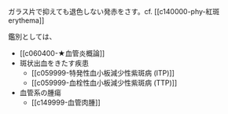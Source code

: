 ガラス片で抑えても退色しない発赤をさす。cf. [[c140000-phy-紅斑 erythema]]

鑑別としては、
- [[c060400-★血管炎概論]]
- 斑状出血をきたす疾患
	- [[c059999-特発性血小板減少性紫斑病 (ITP)]]
	- [[c059999-血栓性血小板減少性紫斑病 (TTP)]]
- 血管系の腫瘍
	- [[c149999-血管肉腫]]
